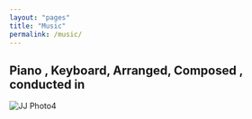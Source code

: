 ```yaml
---
layout: "pages"
title: "Music"
permalink: /music/
---
```


## Piano , Keyboard, Arranged, Composed , conducted in 

<img src="https://jjmusic-online.github.io/assets/images/albumsjackets.jpg" alt="JJ Photo4"
	title="Photo of JJ" style="min-width: 150px" />



